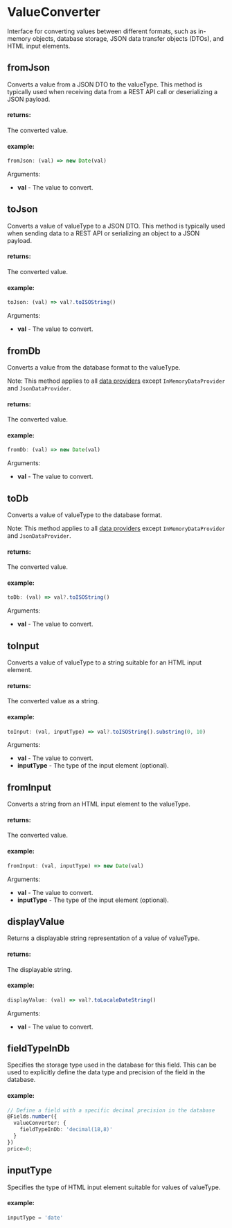 # ValueConverter

Interface for converting values between different formats, such as in-memory objects, database storage,
JSON data transfer objects (DTOs), and HTML input elements.

## fromJson

Converts a value from a JSON DTO to the valueType. This method is typically used when receiving data
from a REST API call or deserializing a JSON payload.

#### returns:

The converted value.

#### example:

```ts
fromJson: (val) => new Date(val)
```

Arguments:

- **val** - The value to convert.

## toJson

Converts a value of valueType to a JSON DTO. This method is typically used when sending data
to a REST API or serializing an object to a JSON payload.

#### returns:

The converted value.

#### example:

```ts
toJson: (val) => val?.toISOString()
```

Arguments:

- **val** - The value to convert.

## fromDb

Converts a value from the database format to the valueType.

Note: This method applies to all [data providers](/docs/installation/database) except `InMemoryDataProvider` and `JsonDataProvider`.

#### returns:

The converted value.

#### example:

```ts
fromDb: (val) => new Date(val)
```

Arguments:

- **val** - The value to convert.

## toDb

Converts a value of valueType to the database format.

Note: This method applies to all [data providers](/docs/installation/database) except `InMemoryDataProvider` and `JsonDataProvider`.

#### returns:

The converted value.

#### example:

```ts
toDb: (val) => val?.toISOString()
```

Arguments:

- **val** - The value to convert.

## toInput

Converts a value of valueType to a string suitable for an HTML input element.

#### returns:

The converted value as a string.

#### example:

```ts
toInput: (val, inputType) => val?.toISOString().substring(0, 10)
```

Arguments:

- **val** - The value to convert.
- **inputType** - The type of the input element (optional).

## fromInput

Converts a string from an HTML input element to the valueType.

#### returns:

The converted value.

#### example:

```ts
fromInput: (val, inputType) => new Date(val)
```

Arguments:

- **val** - The value to convert.
- **inputType** - The type of the input element (optional).

## displayValue

Returns a displayable string representation of a value of valueType.

#### returns:

The displayable string.

#### example:

```ts
displayValue: (val) => val?.toLocaleDateString()
```

Arguments:

- **val** - The value to convert.

## fieldTypeInDb

Specifies the storage type used in the database for this field. This can be used to explicitly define the data type and precision of the field in the database.

#### example:

```ts
// Define a field with a specific decimal precision in the database
@Fields.number({
  valueConverter: {
    fieldTypeInDb: 'decimal(18,8)'
  }
})
price=0;
```

## inputType

Specifies the type of HTML input element suitable for values of valueType.

#### example:

```ts
inputType = 'date'
```
